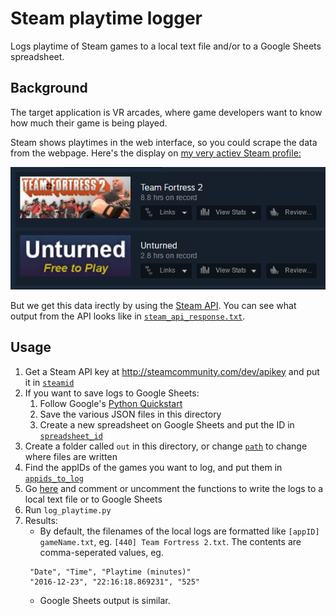 # Steam playtime logger

Logs playtime of Steam games to a local text file and/or to a Google Sheets spreadsheet.

## Background

The target application is VR arcades, where game developers want to know how much their game is being played.

Steam shows playtimes in the web interface, so you could scrape the data from the webpage. Here's the display on [my very actiev Steam profile:](https://steamcommunity.com/profiles/76561198024958891/games/?tab=all)

<p align="center" style="text-align: center">
<img src="time_on_record.png?raw=true" alt="Steam playtime on record">
</p>

But we get this data irectly by using the [Steam API](https://developer.valvesoftware.com/wiki/Steam_Web_API). You can see what output from the API looks like in [`steam_api_response.txt`](steam_api_response.txt).


## Usage

1. Get a Steam API key at http://steamcommunity.com/dev/apikey and put it in [`steamid`](log_playtime.py#L79)
1. If you want to save logs to Google Sheets:
   1. Follow Google's [Python Quickstart](https://developers.google.com/sheets/api/quickstart/python)
   1. Save the various JSON files in this directory
   1. Create a new spreadsheet on Google Sheets and put the ID in [`spreadsheet_id`](google_sheets.py#L107)
1. Create a folder called `out` in this directory, or change [`path`](log_playtime.py#L63) to change where files are written
1. Find the appIDs of the games you want to log, and put them in [`appids_to_log`](log_playtime.py#L80)
1. Go [here](log_playtime.py#L84-L85) and comment or uncomment the functions to write the logs to a local text file or to Google Sheets
1. Run `log_playtime.py`
1. Results:
   * By default, the filenames of the local logs are formatted like `[appID] gameName.txt`, eg. `[440] Team Fortress 2.txt`. The contents are comma-seperated values, eg.
   ```
    "Date", "Time", "Playtime (minutes)"
    "2016-12-23", "22:16:18.869231", "525"
   ```
   * Google Sheets output is similar.
